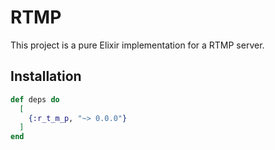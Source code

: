 # RTMP

This project is a pure Elixir implementation for a RTMP server.

## Installation

```elixir
def deps do
  [
    {:r_t_m_p, "~> 0.0.0"}
  ]
end
```
